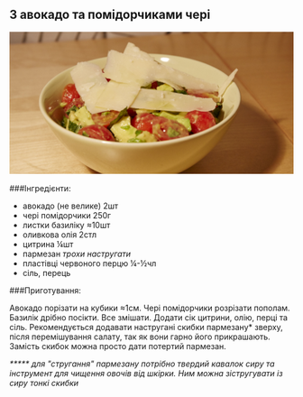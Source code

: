 З авокадо та помідорчиками чері
-------------------------------
![](z_avokado_ta_pomidorchykamy_cheri.jpg)

###Інгредієнти:

- авокадо (не велике) 2шт
- чері помідорчики 250г
- листки базиліку ≈10шт
- оливкова олія 2стл
- цитрина ¼шт
- пармезан _трохи настругати_
- пластівці червоного перцю ¼-½чл
- сіль, перець


###Приготування:

Авокадо порізати на кубики ≈1см. Чері помідорчики розрізати пополам. Базилік дрібно посікти. Все змішати. Додати сік цитрини, олію, перці та сіль. Рекомендується додавати настругані скибки пармезану* зверху, після перемішування салату, так як вони гарно його прикрашають. Замість скибок можна просто дати потертий пармезан.



_***** для "стругання" пармезану потрібно твердий кавалок сиру та інструмент для чищення овочів від шкірки. Ним можна зістругувати із сиру тонкі скибки_